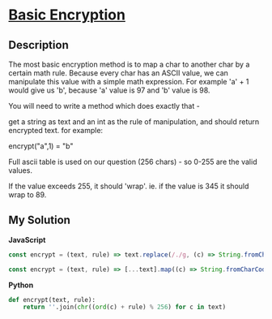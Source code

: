 # [Basic Encryption](https://www.codewars.com/kata/5862fb364f7ab46270000078)

## Description

The most basic encryption method is to map a char to another char by a certain math rule. Because every char has an ASCII value, we can manipulate this value with a simple math expression. For example 'a' + 1 would give us 'b', because 'a' value is 97 and 'b' value is 98.

You will need to write a method which does exactly that -

get a string as text and an int as the rule of manipulation, and should return encrypted text. for example:

encrypt("a",1) = "b"

Full ascii table is used on our question (256 chars) - so 0-255 are the valid values.

If the value exceeds 255, it should 'wrap'. ie. if the value is 345 it should wrap to 89.

## My Solution

**JavaScript**

```js
const encrypt = (text, rule) => text.replace(/./g, (c) => String.fromCharCode((c.charCodeAt() + rule) % 256));
```

```js
const encrypt = (text, rule) => [...text].map((c) => String.fromCharCode((c.charCodeAt() + rule) % 256)).join('');
```

**Python**

```py
def encrypt(text, rule):
    return ''.join(chr((ord(c) + rule) % 256) for c in text)
```
